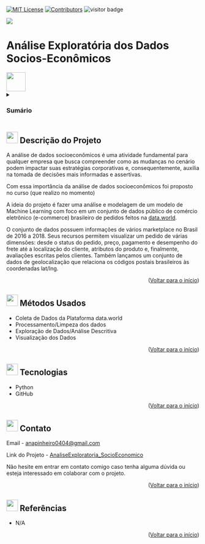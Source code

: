 <a name="readme-top"></a>

[![MIT License][license-shield]][license-url]
[![Contributors][contributors-shield]][contributors-url]
![visitor badge](https://visitor-badge.glitch.me/badge?page_id=anamariapego.Brazilian_Ecommerce_Analysis&right_color=brightgreen)

<img src="03-Imagens/AnaDataScientist.png" >

# Análise Exploratória dos Dados Socios-Econômicos
 <img src="https://user-images.githubusercontent.com/57241391/234729003-071e32a7-5bbf-49cf-85d2-5129ce49a74b.png" height="50">

<!-- Sumário -->
<details>
 <summary><h3>Sumário</h3></summary>
  <ol>
    <li><a href="#-descrição-do-projeto">Descrição do Projeto</a></li>
    <li><a href="#-métodos-usados">Métodos Usados</a></li>
    <li><a href="#-tecnologias">Tecnologias</a></li>
    <li><a href="#-contato">Contato</a></li>
    <li><a href="#-referências">Referências</a></li>
  </ol>
</details>

## <img src="https://user-images.githubusercontent.com/57241391/217628486-4fd94a14-a731-4978-9c49-22730fb2d449.png" height="30"> Descrição do Projeto 
 
 A análise de dados socioeconômicos é uma atividade fundamental para qualquer empresa que busca compreender como as mudanças no cenário podem impactar suas estratégias corporativas e, consequentemente, auxilia na tomada de decisões mais informadas e assertivas.
 
 Com essa importância da análise de dados socioeconômicos foi proposto no curso (que realizo no momento) 
 
 A ideia do projeto é fazer uma análise e modelagem de um modelo de Machine Learning com foco em um conjunto de dados público de comércio eletrônico (e-commerce) brasileiro  de pedidos feitos na [data.world](https://data.world/laurel/world-happiness-report-data). 


O conjunto de dados possuem informações de vários marketplace no Brasil de 2016 a 2018. Seus recursos permitem visualizar um pedido de várias dimensões: desde o status do pedido, preço, pagamento e desempenho do frete até a localização do cliente, atributos do produto e, finalmente, avaliações escritas pelos clientes. Também lançamos um conjunto de dados de geolocalização que relaciona os códigos postais brasileiros às coordenadas lat/lng.

<p align="right">(<a href="#readme-top">Voltar para o início</a>)</p>


## <img src="https://user-images.githubusercontent.com/57241391/217636535-f4831826-c808-4a6c-9598-664e0eedfc14.png" height="30"> Métodos Usados

* Coleta de Dados da Plataforma data.world
* Processamento/Limpeza dos dados
* Exploração de Dados/Análise Descritiva
* Visualização dos Dados

<p align="right">(<a href="#readme-top">Voltar para o início</a>)</p>

## <img src="https://user-images.githubusercontent.com/57241391/217635773-9ad89821-c574-4962-9b11-1d599d068490.png" height="30"> Tecnologias

* Python
* GitHub

<p align="right">(<a href="#readme-top">Voltar para o início</a>)</p>

## <img src="https://user-images.githubusercontent.com/57241391/217637444-71fb0baf-2675-4da8-b85f-fe5ee2ffd4c2.png" height="30"> Contato

Email - <anapinheiro0404@gmail.com>

Link do Projeto - [AnaliseExploratoria_SocioEconomico](https://github.com/anamariapego/AnaliseExploratoria_SocioEconomico)

Não hesite em entrar em contato comigo caso tenha alguma dúvida ou esteja interessado em colaborar com o projeto.

<p align="right">(<a href="#readme-top">Voltar para o início</a>)</p>

## <img src="https://user-images.githubusercontent.com/57241391/217642578-1de992a9-8b94-41fc-b193-1ba0b8cd4141.png" height="30"> Referências

* N/A
  


<p align="right">(<a href="#readme-top">Voltar para o início</a>)</p>

<!-- links -->

[license-shield]: https://img.shields.io/github/license//AnaliseExploratoria_SocioEconomico?color=brightgreen&style=flat-square
[license-url]: https://github.com//AnaliseExploratoria_SocioEconomico/blob/main/LICENSE

[contributors-shield]: https://img.shields.io/github/contributors//AnaliseExploratoria_SocioEconomico?color=brightgreen&style=flat-square
[contributors-url]: https://github.com//AnaliseExploratoria_SocioEconomico/graphs/contributors

